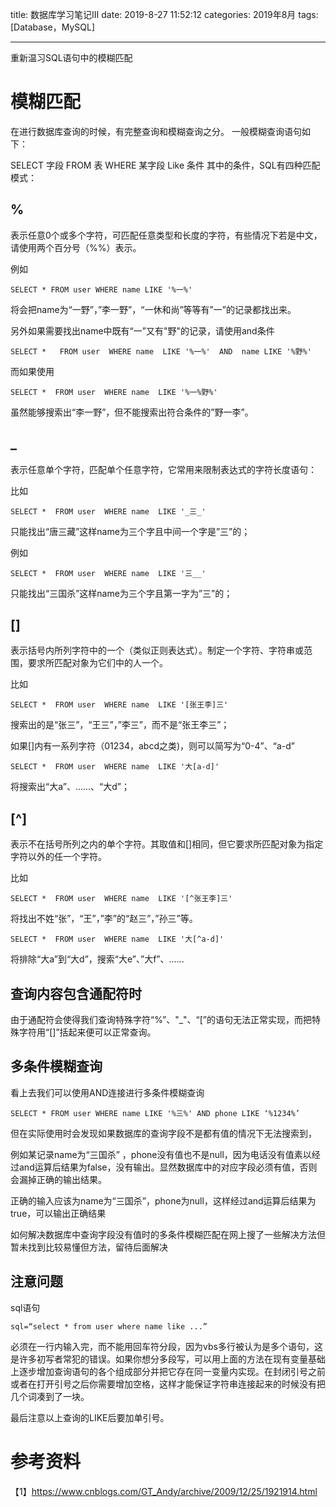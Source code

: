 title: 数据库学习笔记III
date: 2019-8-27 11:52:12
categories: 2019年8月
tags: [Database，MySQL]

---

重新温习SQL语句中的模糊匹配


<!-- more -->
# 模糊匹配
在进行数据库查询的时候，有完整查询和模糊查询之分。
一般模糊查询语句如下：

  SELECT 字段 FROM 表 WHERE 某字段 Like 条件
其中的条件，SQL有四种匹配模式：

## %
表示任意0个或多个字符，可匹配任意类型和长度的字符，有些情况下若是中文，请使用两个百分号（%%）表示。

例如

    SELECT * FROM user WHERE name LIKE '%一%'

将会把name为“一野”，”李一野”，“一休和尚”等等有”一”的记录都找出来。

另外如果需要找出name中既有“一”又有"野"的记录，请使用and条件

    SELECT *   FROM user  WHERE name  LIKE '%一%'  AND  name LIKE '%野%'

而如果使用

    SELECT *  FROM user  WHERE name  LIKE '%一%野%'

虽然能够搜索出“李一野”，但不能搜索出符合条件的”野一李”。

## _
表示任意单个字符，匹配单个任意字符，它常用来限制表达式的字符长度语句：

比如

    SELECT *  FROM user  WHERE name  LIKE '_三_'

只能找出“唐三藏”这样name为三个字且中间一个字是”三”的；

例如

    SELECT *  FROM user  WHERE name  LIKE '三__'

只能找出“三国杀”这样name为三个字且第一字为”三”的；

## []
表示括号内所列字符中的一个（类似正则表达式）。制定一个字符、字符串或范围，要求所匹配对象为它们中的人一个。

比如

    SELECT *  FROM user  WHERE name  LIKE '[张王李]三'

搜索出的是“张三”，“王三”，”李三”，而不是“张王李三”；

如果[]内有一系列字符（01234，abcd之类)，则可以简写为“0-4”、“a-d”

    SELECT *  FROM user  WHERE name  LIKE '大[a-d]'

将搜索出“大a”、......、“大d”；

## [^]
表示不在括号所列之内的单个字符。其取值和[]相同，但它要求所匹配对象为指定字符以外的任一个字符。

比如

    SELECT *  FROM user  WHERE name  LIKE '[^张王李]三'

将找出不姓“张”，“王”，”李”的“赵三”，”孙三”等。

    SELECT *  FROM user  WHERE name  LIKE '大[^a-d]'

将排除“大a”到“大d”，搜索“大e”、”大f”、......

## 查询内容包含通配符时

由于通配符会使得我们查询特殊字符“%”、"_"、“[”的语句无法正常实现，而把特殊字符用“[]”括起来便可以正常查询。

## 多条件模糊查询

看上去我们可以使用AND连接进行多条件模糊查询

    SELECT * FROM user WHERE name LIKE '%三%' AND phone LIKE ‘%1234%’

但在实际使用时会发现如果数据库的查询字段不是都有值的情况下无法搜索到，

例如某记录name为“三国杀” ，phone没有值也不是null，因为电话没有值素以经过and运算后结果为false，没有输出。显然数据库中的对应字段必须有值，否则会漏掉正确的输出结果。

正确的输入应该为name为“三国杀”，phone为null，这样经过and运算后结果为true，可以输出正确结果

如何解决数据库中查询字段没有值时的多条件模糊匹配在网上搜了一些解决方法但暂未找到比较易懂但方法，留待后面解决


## 注意问题

sql语句

    sql=“select * from user where name like ...”

必须在一行内输入完，而不能用回车符分段，因为vbs多行被认为是多个语句，这是许多初写者常犯的错误。如果你想分多段写，可以用上面的方法在现有变量基础上逐步增加查询语句的各个组成部分并把它存在同一变量内实现。在封闭引号之前或者在打开引号之后你需要增加空格，这样才能保证字符串连接起来的时候没有把几个词凑到了一块。

最后注意以上查询的LIKE后要加单引号。


# 参考资料
【1】https://www.cnblogs.com/GT_Andy/archive/2009/12/25/1921914.html
